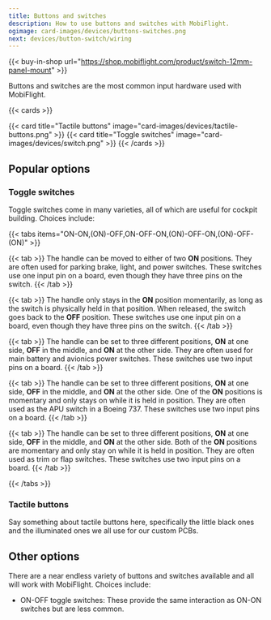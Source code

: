 ```yaml
---
title: Buttons and switches
description: How to use buttons and switches with MobiFlight.
ogimage: card-images/devices/buttons-switches.png
next: devices/button-switch/wiring
---
```


{{< buy-in-shop url="https://shop.mobiflight.com/product/switch-12mm-panel-mount" >}}

Buttons and switches are the most common input hardware used with MobiFlight.

{{< cards >}}

{{< card title="Tactile buttons" image="card-images/devices/tactile-buttons.png" >}}
{{< card title="Toggle switches" image="card-images/devices/switch.png" >}}
{{< /cards >}}

## Popular options

### Toggle switches

Toggle switches come in many varieties, all of which are useful for cockpit building. Choices include:

{{< tabs items="ON-ON,(ON)-OFF,ON-OFF-ON,(ON)-OFF-ON,(ON)-OFF-(ON)" >}}

<!-- ON-ON -->

{{< tab >}}
The handle can be moved to either of two **ON** positions. They are often used for parking brake, light, and power switches. These switches use one input pin on a board, even though they have three pins on the switch.
{{< /tab >}}

<!-- (ON)-OFF -->

{{< tab >}}
The handle only stays in the **ON** position momentarily, as long as the switch is physically held in that position. When released, the switch goes back to the **OFF** position. These switches use one input pin on a board, even though they have three pins on the switch.
{{< /tab >}}

<!-- ON-OFF-ON -->

{{< tab >}}
The handle can be set to three different positions, **ON** at one side, **OFF** in the middle, and **ON** at the other side. They are often used for main battery and avionics power switches. These switches use two input pins on a board.
{{< /tab >}}

<!-- (ON)-OFF-ON -->

{{< tab >}}
The handle can be set to three different positions, **ON** at one side, **OFF** in the middle, and **ON** at the other side. One of the **ON** positions is momentary and only stays on while it is held in position. They are often used as the APU switch in a Boeing 737. These switches use two input pins on a board.
{{< /tab >}}

<!-- (ON)-OFF-(ON) -->

{{< tab >}}
The handle can be set to three different positions, **ON** at one side, **OFF** in the middle, and **ON** at the other side. Both of the **ON** positions are momentary and only stay on while it is held in position. They are often used as trim or flap switches. These switches use two input pins on a board.
{{< /tab >}}

{{< /tabs >}}

### Tactile buttons

Say something about tactile buttons here, specifically the little black ones and the illuminated ones we all use for our custom PCBs.

## Other options

There are a near endless variety of buttons and switches available and all will work with MobiFlight. Choices include:

- ON-OFF toggle switches: These provide the same interaction as ON-ON switches but are less common.
